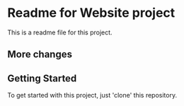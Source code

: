 # Readme for Website project

This is a readme file for this project.

## More changes

[google]: https://google.com ("The Google website")

## Getting Started

To get started with this project, just 'clone' this repository.

